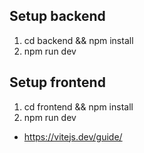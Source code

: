 ## Setup backend

1. cd backend && npm install
2. npm run dev

## Setup frontend

1. cd frontend && npm install
2. npm run dev

- https://vitejs.dev/guide/

